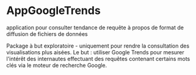 # AppGoogleTrends
application pour consulter tendance de requête à propos de format de diffusion de fichiers de données

Package à but exploratoire - uniquement pour rendre la consultation des visualisations plus aisées.
Le but : utiliser Google Trends pour mesurer l'intérêt des internautes effectuant des requêtes contenant certains mots clés 
via le moteur de recherche Google.

